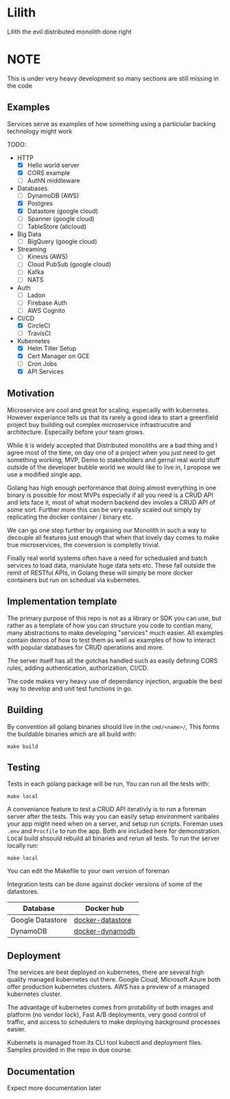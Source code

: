 # Lilith
Lilith the evil distributed monolith done right

# NOTE
This is under very heavy development so many sections are still missing in the code

## Examples

Services serve as examples of how something using a particiular backing technology might work

TODO:
- HTTP
    - [x] Hello world server
    - [x] CORS example
    - [ ] AuthN middleware
- Databases
    - [ ] DynamoDB (AWS)
    - [x] Postgres
    - [x] Datastore (google cloud)
    - [ ] Spanner (google cloud)
    - [ ] TableStore (alicloud)
- Big Data
    - [ ] BigQuery (google cloud)
- Streaming
    - [ ] Kinesis (AWS)
    - [ ] Cloud PubSub (google cloud)
    - [ ] Kafka
    - [ ] NATS
- Auth
    - [ ] Ladon
    - [ ] Firebase Auth
    - [ ] AWS Cognito
- CI/CD
    - [x] CircleCI
    - [ ] TravisCI
- Kubernetes
    - [x] Helm Tiller Setup
    - [x] Cert Manager on GCE
    - [ ] Cron Jobs
    - [x] API Services 

## Motivation
Microservice are cool and great for scaling, especailly with kubernetes. However experiance tells us that its rarely a good idea to start a greenfield project buy building out complex microservice infrastrucutre and architecture. Especailly before your team grows.

While it is widely accepted that Distributed monoliths are a bad thing and I agree most of the time, on day one of a project when you just need to get something working, MVP, Demo to stakeholders and gernal real world stuff outside of the developer bubble world we would like to live in, I propose we use a modified single app.

Golang has high enough performance that doing almost everything in one binary is possible for most MVPs especially if all you need is a CRUD API and lets face it, most of what modern backend dev involes a CRUD API of some sort. Further more this can be very easily scaled out simply by replicating the docker container / binary etc.

We can go one step further by orgaising our Monolith in such a way to decouple all features just enough that when that lovely day comes to make true microservices, the conversion is completly trivial.

Finally real world systems often have a need for schedualed and batch services to load data, maniulate huge data sets etc. These fall outside the remit of RESTful APIs, in Golang these will simply be more docker containers but run on schedual via kubernetes.

## Implementation template

The primary purpose of this repo is not as a library or SDK you can use, but rather as a template of how you can structure you code to contian many, many abstractions to make developing "services" much easier. All examples contain demos of how to test them as well as examples of how to interact with popular databases for CRUD operations and more.

The server itself has all the gotchas handled such as easily defining CORS rules, adding authentication, authorization, CI/CD.

The code makes very heavy use of dependancy injection, arguable the best way to develop and unit test functions in go.

## Building
By convention all golang binaries should live in the `cmd/<name>/`, This forms the buildable binaries which are all build with:

    make build

## Testing
Tests in each golang package will be run, You can run all the tests with:

    make local

A conveniance feature to test a CRUD API iterativly is to run a foreman server after the tests. This way you can easily setup environment varibales your app might need when on a server, and setup run scripts.
Foreman uses `.env` and `Procfile` to run the app. Both are included here for demonstration. Local build shsould rebuild all binaries and rerun all tests. To run the server locally run:

    make local

You can edit the Makefile to your own version of foreman

Integration tests can be done against docker versions of some of the datastores.

|Database|Docker hub|
|---|---|
|Google Datastore|[docker-datastore](https://hub.docker.com/r/kynrai/docker-datastore)|
|DynamoDB|[docker-dynamodb](https://hub.docker.com/r/kynrai/docker-dynamodb/)|

## Deployment
The services are best deployed on kubernetes, there are several high quality managed kubernetes out there. Google Cloud, Microsoft Azure both offer production kubernetes clusters. AWS has a preview of a managed kubernetes cluster.

The advantage of kubernetes comes from protability of both images and platform (no vendor lock), Fast A/B deployments, very good control of traffic, and access to schedulers to make deploying background processes easier.

Kubernets is managed from its CLI tool kubectl and deployment files. Samples provided in the repo in due course.

## Documentation

Expect more documentation later
